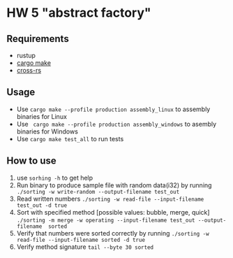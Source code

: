 # HW 5 "abstract factory"

## Requirements

* rustup
* [cargo make]( https://github.com/sagiegurari/cargo-make )
* [cross-rs]( https://github.com/cross-rs/cross )

## Usage

- Use ``cargo make --profile production assembly_linux`` to assembly binaries for Linux
- Use `` cargo make --profile production assembly_windows`` to asembly binaries for Windows
- Use ``cargo make test_all`` to run tests

## How to use
1. use ``sorhing -h`` to get help
2. Run binary to produce sample file with random data(i32) by running `` ./sorting -w write-random --output-filename test_out``
3. Read written numbers ``./sorting -w read-file --input-filename test_out -d true``
4. Sort with specified method [possible values: bubble, merge, quick] ``./sorting -m merge -w operating --input-filename test_out --output-filename  sorted``
5. Verify that numbers were sorted correctly by running ``./sorting -w read-file --input-filename sorted -d true``
6. Verify method signature ``tail --byte 30 sorted``
